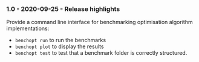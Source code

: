 ### 1.0 - 2020-09-25 - Release highlights

Provide a command line interface for benchmarking optimisation algorithm implementations:
- `benchopt run` to run the benchmarks
- `benchopt plot` to display the results
- `benchopt test` to test that a benchmark folder is correctly structured.

